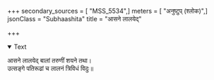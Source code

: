 +++
secondary_sources = [ "MSS_5534",]
meters = [ "अनुष्टुप् (श्लोक)",]
jsonClass = "Subhaashita"
title = "आसने लालयेद्"

+++

<details open><summary>Text</summary>

आसने लालयेद् बालां तरुणीं शयने तथा।  
उत्सङ्गे पतिरूढां च लालनं त्रिविधं विदुः॥
</details>
